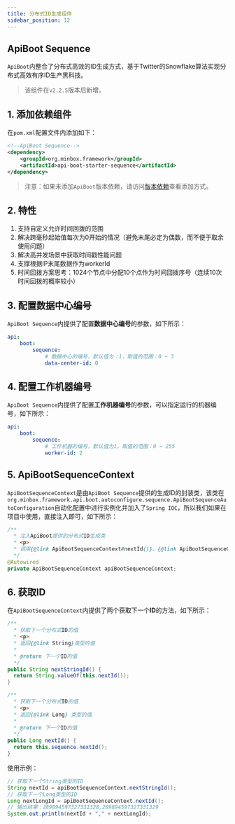 ```yaml
---
title: 分布式ID生成组件
sidebar_position: 12
---
```

## ApiBoot Sequence
`ApiBoot`内整合了分布式高效的ID生成方式，基于Twitter的Snowflake算法实现分布式高效有序ID生产黑科技。

> 该组件在`v2.2.5`版本后新增。

## 1. 添加依赖组件

在`pom.xml`配置文件内添加如下：

```xml
<!--ApiBoot Sequence-->
<dependency>
	<groupId>org.minbox.framework</groupId>
	<artifactId>api-boot-starter-sequence</artifactId>
</dependency>
```
> 注意：如果未添加`ApiBoot`版本依赖，请访问[版本依赖](/docs/out-box/version-rely)查看添加方式。

## 2. 特性
1. 支持自定义允许时间回拨的范围
2. 解决跨毫秒起始值每次为0开始的情况（避免末尾必定为偶数，而不便于取余使用问题）
3. 解决高并发场景中获取时间戳性能问题
4. 支撑根据IP末尾数据作为workerId
5. 时间回拨方案思考：1024个节点中分配10个点作为时间回拨序号（连续10次时间回拨的概率较小）

## 3. 配置数据中心编号
`ApiBoot Sequence`内提供了配置**数据中心编号**的参数，如下所示：
```yaml
api:
    boot:
        sequence:
            # 数据中心的编号，默认值为：1，取值的范围：0 ~ 3
            data-center-id: 0
```


## 4. 配置工作机器编号

`ApiBoot Sequence`内提供了配置**工作机器编号**的参数，可以指定运行的机器编号，如下所示：

```yaml
api:
    boot:
        sequence:
            # 工作机器的编号，默认值为1，取值的范围：0 ~ 255
            worker-id: 2
```



## 5. ApiBootSequenceContext

`ApiBootSequenceContext`是由`ApiBoot Sequence`提供的生成ID的封装类，该类在`org.minbox.framework.api.boot.autoconfigure.sequence.ApiBootSequenceAutoConfiguration`自动化配置中进行实例化并加入了`Spring IOC`，所以我们如果在项目中使用，直接注入即可，如下所示：

```java
/**
  * 注入ApiBoot提供的分布式ID生成类
  * <p>
  * 调用{@link ApiBootSequenceContext#nextId()}、{@link ApiBootSequenceContext#nextStringId()}方法可以直接获取ID
  */
@Autowired
private ApiBootSequenceContext apiBootSequenceContext;
```



## 6. 获取ID

在`ApiBootSequenceContext`内提供了两个获取下一个**ID**的方法，如下所示：

```java
/**
  * 获取下一个分布式ID的值
  * <p>
  * 返回{@link String}类型的值
  *
  * @return 下一个ID的值
  */
public String nextStringId() {
  return String.valueOf(this.nextId());
}

/**
  * 获取下一个分布式ID的值
  * <p>
  * 返回{@link Long} 类型的值
  *
  * @return 下一个ID的值
  */
public Long nextId() {
  return this.sequence.nextId();
}
```

使用示例：

```java
// 获取下一个String类型的ID
String nextId = apiBootSequenceContext.nextStringId();
// 获取下一个Long类型的ID
Long nextLongId = apiBootSequenceContext.nextId();
// 输出结果：289894597327331328,289894597327331329
System.out.println(nextId + "," + nextLongId);
```

